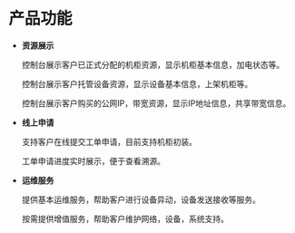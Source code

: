 # 产品功能
- **资源展示**<br />

    控制台展示客户已正式分配的机柜资源，显示机柜基本信息，加电状态等。<br />

    控制台展示客户托管设备资源，显示设备基本信息，上架机柜等。
  
    控制台展示客户购买的公网IP，带宽资源，显示IP地址信息，共享带宽信息。

- **线上申请**<br />

    支持客户在线提交工单申请，目前支持机柜初装。

    工单申请进度实时展示，便于查看溯源。
  
 - **运维服务**<br />
 
    提供基本运维服务，帮助客户进行设备异动，设备发送接收等服务。

    按需提供增值服务，帮助客户维护网络，设备，系统支持。

